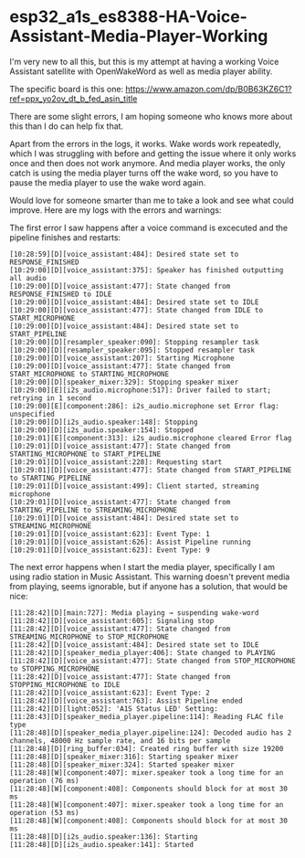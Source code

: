 # esp32_a1s_es8388-HA-Voice-Assistant-Media-Player-Working
I'm very new to all this, but this is my attempt at having a working Voice Assistant satellite with OpenWakeWord as well as media player ability.

The specific board is this one: https://www.amazon.com/dp/B0B63KZ6C1?ref=ppx_yo2ov_dt_b_fed_asin_title

There are some slight errors, I am hoping someone who knows more about this than I do can help fix that.

Apart from the errors in the logs, it works. Wake words work repeatedly, which I was struggling with before and getting the issue where it only works once and then does not work anymore. And media player works, the only catch is using the media player turns off the wake word, so you have to pause the media player to use the wake word again.

Would love for someone smarter than me to take a look and see what could improve. Here are my logs with the errors and warnings:

The first error I saw happens after a voice command is excecuted and the pipeline finishes and restarts:

```text
[10:28:59][D][voice_assistant:484]: Desired state set to RESPONSE_FINISHED 
[10:29:00][D][voice_assistant:375]: Speaker has finished outputting all audio 
[10:29:00][D][voice_assistant:477]: State changed from RESPONSE_FINISHED to IDLE 
[10:29:00][D][voice_assistant:484]: Desired state set to IDLE 
[10:29:00][D][voice_assistant:477]: State changed from IDLE to START_MICROPHONE 
[10:29:00][D][voice_assistant:484]: Desired state set to START_PIPELINE 
[10:29:00][D][resampler_speaker:090]: Stopping resampler task 
[10:29:00][D][resampler_speaker:095]: Stopped resampler task 
[10:29:00][D][voice_assistant:207]: Starting Microphone 
[10:29:00][D][voice_assistant:477]: State changed from START_MICROPHONE to STARTING_MICROPHONE 
[10:29:00][D][speaker_mixer:329]: Stopping speaker mixer 
[10:29:00][E][i2s_audio.microphone:517]: Driver failed to start; retrying in 1 second 
[10:29:00][E][component:286]: i2s_audio.microphone set Error flag: unspecified 
[10:29:00][D][i2s_audio.speaker:148]: Stopping 
[10:29:00][D][i2s_audio.speaker:154]: Stopped 
[10:29:01][E][component:313]: i2s_audio.microphone cleared Error flag 
[10:29:01][D][voice_assistant:477]: State changed from STARTING_MICROPHONE to START_PIPELINE 
[10:29:01][D][voice_assistant:228]: Requesting start 
[10:29:01][D][voice_assistant:477]: State changed from START_PIPELINE to STARTING_PIPELINE 
[10:29:01][D][voice_assistant:499]: Client started, streaming microphone 
[10:29:01][D][voice_assistant:477]: State changed from STARTING_PIPELINE to STREAMING_MICROPHONE 
[10:29:01][D][voice_assistant:484]: Desired state set to STREAMING_MICROPHONE 
[10:29:01][D][voice_assistant:623]: Event Type: 1 
[10:29:01][D][voice_assistant:626]: Assist Pipeline running 
[10:29:01][D][voice_assistant:623]: Event Type: 9
```

The next error happens when I start the media player, specifically I am using radio station in Music Assistant. This warning doesn't prevent media from playing, seems ignorable, but if anyone has a solution, that would be nice:

```
[11:28:42][D][main:727]: Media playing → suspending wake-word
[11:28:42][D][voice_assistant:605]: Signaling stop
[11:28:42][D][voice_assistant:477]: State changed from STREAMING_MICROPHONE to STOP_MICROPHONE
[11:28:42][D][voice_assistant:484]: Desired state set to IDLE
[11:28:42][D][speaker_media_player:406]: State changed to PLAYING
[11:28:42][D][voice_assistant:477]: State changed from STOP_MICROPHONE to STOPPING_MICROPHONE
[11:28:42][D][voice_assistant:477]: State changed from STOPPING_MICROPHONE to IDLE
[11:28:42][D][voice_assistant:623]: Event Type: 2
[11:28:42][D][voice_assistant:763]: Assist Pipeline ended
[11:28:42][D][light:052]: 'A1S Status LED' Setting:
[11:28:43][D][speaker_media_player.pipeline:114]: Reading FLAC file type
[11:28:48][D][speaker_media_player.pipeline:124]: Decoded audio has 2 channels, 48000 Hz sample rate, and 16 bits per sample
[11:28:48][D][ring_buffer:034]: Created ring buffer with size 19200
[11:28:48][D][speaker_mixer:316]: Starting speaker mixer
[11:28:48][D][speaker_mixer:324]: Started speaker mixer
[11:28:48][W][component:407]: mixer.speaker took a long time for an operation (76 ms)
[11:28:48][W][component:408]: Components should block for at most 30 ms
[11:28:48][W][component:407]: mixer.speaker took a long time for an operation (53 ms)
[11:28:48][W][component:408]: Components should block for at most 30 ms
[11:28:48][D][i2s_audio.speaker:136]: Starting
[11:28:48][D][i2s_audio.speaker:141]: Started
```
